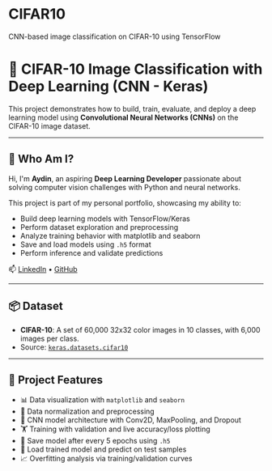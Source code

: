 # CIFAR10
CNN-based image classification on CIFAR-10 using TensorFlow

# 🧠 CIFAR-10 Image Classification with Deep Learning (CNN - Keras)

This project demonstrates how to build, train, evaluate, and deploy a deep learning model using **Convolutional Neural Networks (CNNs)** on the CIFAR-10 image dataset.

---

## 👤 Who Am I?

Hi, I'm **Aydin**, an aspiring **Deep Learning Developer** passionate about solving computer vision challenges with Python and neural networks.

This project is part of my personal portfolio, showcasing my ability to:
- Build deep learning models with TensorFlow/Keras
- Perform dataset exploration and preprocessing
- Analyze training behavior with matplotlib and seaborn
- Save and load models using `.h5` format
- Perform inference and validate predictions

📫 [LinkedIn](https://www.linkedin.com/in/aydinthr) • [GitHub](https://github.com/Aydinthr2004)

---

## 📦 Dataset

- **CIFAR-10**: A set of 60,000 32x32 color images in 10 classes, with 6,000 images per class.
- Source: [`keras.datasets.cifar10`](https://www.cs.toronto.edu/~kriz/cifar.html)

---

## 🧪 Project Features

- 📊 Data visualization with `matplotlib` and `seaborn`
- 🧼 Data normalization and preprocessing
- 🧠 CNN model architecture with Conv2D, MaxPooling, and Dropout
- 🏋️ Training with validation and live accuracy/loss plotting
- 💾 Save model after every 5 epochs using `.h5`
- 🔁 Load trained model and predict on test samples
- 📈 Overfitting analysis via training/validation curves
